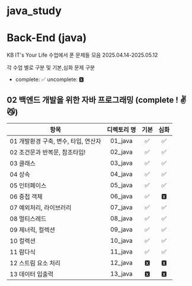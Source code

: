 # java_study

# Back-End (java)

KB IT's Your Life 수업에서 푼 문제들 모음
2025.04.14-2025.05.12

각 수업 별로 구분 및 기본,심화 문제 구분

- complete: ✅ uncomplete: 🆇

## 02 백엔드 개발을 위한 자바 프로그래밍 (complete ! ✌😼)

| 항목                                 | 디렉토리 명 | 기본 | 심화 |
| ------------------------------------ | :---------: | :--: | :--: |
| 01 개발환경 구축, 변수, 타입, 연산자 |   01_java   |  ✅  |  ✅   |
| 02 조건문과 반복문, 참조타입!        |   02_java   |  ✅   |  ✅   |
| 03 클래스                            |   03_java   |  ✅   |  ✅   |
| 04 상속                              |   04_java   |  ✅   |  ✅   |
| 05 인터페이스                        |   05_java   |  ✅   |  ✅   |
| 06 중첩 객체                         |   06_java   |  ✅   |  🆇   |
| 07 예외처리, 라이브러리              |   07_java   |  ✅   |  ✅   |
| 08 멀티스레드                        |   08_java   |  ✅   |  ✅   |
| 09 제너릭, 컬렉션                    |   09_java   |  ✅   |  ✅   |
| 10 컬렉션                            |   10_java   |  ✅   |  ✅   |
| 11 람다식                            |   11_java   |  ✅   |  ✅   |
| 12 스트림 요소 처리                  |   12_java   |  🆇   |  🆇   |
| 13 데이터 입출력                     |   13_java   |  🆇   |  🆇   |
